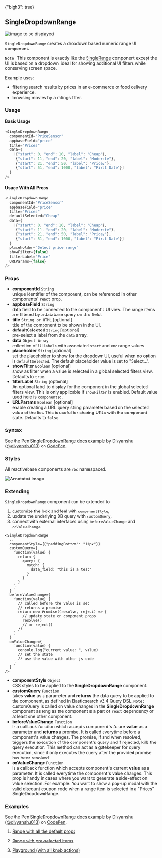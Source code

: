 {"bigh3": true}

## SingleDropdownRange

![Image to be displayed](https://i.imgur.com/A23Iu2w.png)

`SingleDropdownRange` creates a dropdown based numeric range UI component.

`Note:` This component is exactly like the [SingleRange](/v1.0.0/components/SingleRange.html) component except the UI is based on a dropdown, ideal for showing additional UI filters while conserving screen space.

Example uses:
* filtering search results by prices in an e-commerce or food delivery experience.
* browsing movies by a ratings filter.

### Usage

#### Basic Usage

```js
<SingleDropdownRange
  componentId="PriceSensor"
  appbaseField="price"
  title="Prices"
  data={
    [{"start": 0, "end": 10, "label": "Cheap"},
     {"start": 11, "end": 20, "label": "Moderate"},
     {"start": 21, "end": 50, "label": "Pricey"},
     {"start": 51, "end": 1000, "label": "First Date"}]
  }
/>
```

#### Usage With All Props

```js
<SingleDropdownRange
  componentId="PriceSensor"
  appbaseField="price"
  title="Prices"
  defaultSelected="Cheap"
  data={
    [{"start": 0, "end": 10, "label": "Cheap"},
     {"start": 11, "end": 20, "label": "Moderate"},
     {"start": 21, "end": 50, "label": "Pricey"},
     {"start": 51, "end": 1000, "label": "First Date"}]
  }
  placeholder="Select price range"
  showFilter={false}
  filterLabel="Price"
  URLParams={false}
/>
```

### Props

- **componentId** `String`  
    unique identifier of the component, can be referenced in other components' `react` prop.
- **appbaseField** `String`  
    data field to be connected to the component's UI view. The range items are filtered by a database query on this field.
- **title** `String or HTML` [optional]  
    title of the component to be shown in the UI.
- **defaultSelected** `String` [optional]  
    pre-select a label from the `data` array.
- **data** `Object Array`  
    collection of UI `labels` with associated `start` and `end` range values.
- **placeholder** `String` [optional]  
    set the placeholder to show for the dropdown UI, useful when no option is `defaultSelected`. The default placeholder value is set to "Select...".
- **showFilter** `Boolean` [optional]  
    show as filter when a value is selected in a global selected filters view. Defaults to `true`.
- **filterLabel** `String` [optional]  
    An optional label to display for the component in the global selected filters view. This is only applicable if `showFilter` is enabled. Default value used here is `componentId`.
- **URLParams** `Boolean` [optional]  
    enable creating a URL query string parameter based on the selected value of the list. This is useful for sharing URLs with the component state. Defaults to `false`.

### Syntax

<p data-height="500" data-theme-id="light" data-slug-hash="vJrGor" data-default-tab="js" data-user="divyanshu013" data-embed-version="2" data-pen-title="SingleDropdownRange docs example" class="codepen">See the Pen <a href="https://codepen.io/divyanshu013/pen/vJrGor/">SingleDropdownRange docs example</a> by Divyanshu (<a href="https://codepen.io/divyanshu013">@divyanshu013</a>) on <a href="https://codepen.io">CodePen</a>.</p>
<script async src="https://production-assets.codepen.io/assets/embed/ei.js"></script>

### Styles

All reactivebase components are `rbc` namespaced.

![Annotated image](https://i.imgur.com/iePJDR8.png)

### Extending

`SingleDropdownRange` component can be extended to
1. customize the look and feel with `componentStyle`,
2. update the underlying DB query with `customQuery`,
3. connect with external interfaces using `beforeValueChange` and `onValueChange`.

```
<SingleDropdownRange
  ...
  componentStyle={{"paddingBottom": "10px"}}
  customQuery={
    function(value) {
      return {
        query: {
          match: {
            data_field: "this is a test"
          }
        }
      }
    }
  }
  beforeValueChange={
    function(value) {
      // called before the value is set
      // returns a promise
      return new Promise((resolve, reject) => {
        // update state or component props
        resolve()
        // or reject()
      })
    }
  }
  onValueChange={
    function(value) {
      console.log("current value: ", value)
      // set the state
      // use the value with other js code
    }
  }
/>
```

- **componentStyle** `Object`  
    CSS styles to be applied to the **SingleDropdownRange** component.
- **customQuery** `Function`  
    takes **value** as a parameter and **returns** the data query to be applied to the component, as defined in Elasticsearch v2.4 Query DSL.
    `Note:` customQuery is called on value changes in the **SingleDropdownRange** component as long as the component is a part of `react` dependency of at least one other component.
- **beforeValueChange** `Function`  
    is a callback function which accepts component's future **value** as a parameter and **returns** a promise. It is called everytime before a component's value changes. The promise, if and when resolved, triggers the execution of the component's query and if rejected, kills the query execution. This method can act as a gatekeeper for query execution, since it only executes the query after the provided promise has been resolved.
- **onValueChange** `Function`  
    is a callback function which accepts component's current **value** as a parameter. It is called everytime the component's value changes. This prop is handy in cases where you want to generate a side-effect on value selection. For example: You want to show a pop-up modal with the valid discount coupon code when a range item is selected in a "Prices" SingleDropdownRange.

### Examples

<p data-height="500" data-theme-id="light" data-slug-hash="vJrGor" data-default-tab="result" data-user="divyanshu013" data-embed-version="2" data-pen-title="SingleDropdownRange docs example" class="codepen">See the Pen <a href="https://codepen.io/divyanshu013/pen/vJrGor/">SingleDropdownRange docs example</a> by Divyanshu (<a href="https://codepen.io/divyanshu013">@divyanshu013</a>) on <a href="https://codepen.io">CodePen</a>.</p>
<script async src="https://production-assets.codepen.io/assets/embed/ei.js"></script>

1. [Range with all the default props](../playground/?knob-title=SingleList%3A%20City%20Filter&knob-defaultSelected=San%20Francisco&knob-selectAllLabel=All%20cities&knob-showRadio=true&knob-sortBy=count&knob-showCheckbox=true&knob-size=100&knob-showCount=true&knob-placeholder=s&knob-showSearch=true&selectedKind=map%2FSingleDropdownRange&selectedStory=Basic&full=0&down=1&left=1&panelRight=0&downPanel=storybooks%2Fstorybook-addon-knobs)

2. [Range with pre-selected items](../playground/?knob-title=SingleList%3A%20City%20Filter&knob-defaultSelected=Moderate&knob-selectAllLabel=All%20cities&knob-showRadio=true&knob-sortBy=count&knob-showCheckbox=true&knob-size=100&knob-showCount=true&knob-placeholder=s&knob-showSearch=true&selectedKind=map%2FSingleDropdownRange&selectedStory=With%20Default%20Selected&full=0&down=1&left=1&panelRight=0&downPanel=storybooks%2Fstorybook-addon-knobs)

3. [Playground (with all knob actions)](../playground/?knob-title=SingleDropdownRange%3A%20Filter&knob-defaultSelected=Moderate&knob-selectAllLabel=All%20cities&knob-showRadio=true&knob-sortBy=count&knob-showCheckbox=true&knob-size=100&knob-showCount=true&knob-placeholder=Search%20prices&knob-showSearch=true&selectedKind=map%2FSingleDropdownRange&selectedStory=Playground&full=0&down=1&left=1&panelRight=0&downPanel=storybooks%2Fstorybook-addon-knobs)
